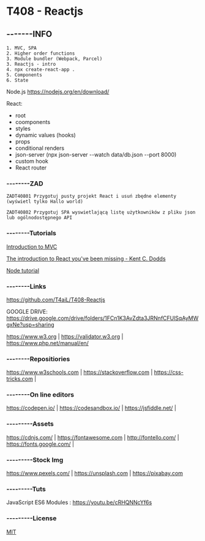 # T408 - Reactjs
## -------INFO
```
1. MVC, SPA
2. Higher order functions
3. Module bundler (Webpack, Parcel)
3. Reactjs - intro
4. npx create-react-app .
5. Components
6. State
```

Node.js
https://nodejs.org/en/download/

React:
- root
- coomponents
- styles
- dynamic values (hooks)
- props
- conditional renders
- json-server (npx json-server --watch data/db.json --port 8000)
- custom hook
- React router

### --------ZAD
```
ZADT40801 Przygotuj pusty projekt React i usuń zbędne elementy (wyświetl tylko Hallo world)

ZADT40802 Przygotuj SPA wyswietlającą listę użytkowników z pliku json lub ogólnodostępnego API

```
### --------Tutorials
[Introduction to MVC](https://www.codeproject.com/articles/848254/introduction-to-mvc-in-javascript)

[The introduction to React you've been missing - Kent C. Dodds](https://youtu.be/SAIdyBFHfVU)

[Node tutorial](https://www.tutorialspoint.com/nodejs/)

### --------Links
https://github.com/T4aiL/T408-Reactjs

GOOGLE DRIVE: https://drive.google.com/drive/folders/1FCn1K3AvZdta3JRNnfCFUlSqAyMWgxNe?usp=sharing

https://www.w3.org | https://validator.w3.org | https://www.php.net/manual/en/
### --------Repositiories
https://www.w3schools.com | https://stackoverflow.com | https://css-tricks.com |
### --------On line editors
https://codepen.io/ | https://codesandbox.io/ | https://jsfiddle.net/ |
### ---------Assets
https://cdnjs.com/ | https://fontawesome.com | http://fontello.com/ | https://fonts.google.com/ |
### ---------Stock Img
https://www.pexels.com/ | https://unsplash.com | https://pixabay.com
### ---------Tuts
JavaScript ES6 Modules : https://youtu.be/cRHQNNcYf6s
### ---------License
[MIT](https://choosealicense.com/licenses/mit/)
